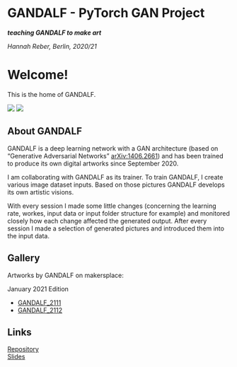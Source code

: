# GANDALF - PyTorch GAN Project

**_teaching GANDALF to make art_**

 _Hannah Reber, Berlin, 2020/21_


# Welcome!
This is the home of GANDALF.

![](https://github.com/hannahaih/Project_GANDALF/blob/main/gallery/gandalf2.gif)
![](https://github.com/hannahaih/Project_GANDALF/blob/main/gallery/gandalf1.gif)

## About GANDALF

GANDALF is a deep learning network with a GAN architecture (based on “Generative Adversarial Networks” [arXiv:1406.2661](https://papers.nips.cc/paper/5423-generative-adversarial-nets.pdf)) and has been trained to produce its own digital artworks since September 2020.

I am collaborating with GANDALF as its trainer. To train GANDALF, I create various image dataset inputs. Based on those pictures GANDALF develops its own artistic visions.

With every session I made some little changes (concerning the learning rate, workes, input data or input folder structure for example) and monitored closely how each change affected the generated output.
After every session I made a selection of generated pictures and introduced them into the input data.

## Gallery

Artworks by GANDALF on makersplace:

January 2021 Edition
- [GANDALF_2111](https://makersplace.com/hai/gandalf_2111-1-of-1-44402/)
- [GANDALF_2112](https://makersplace.com/hai/gandalf_2112-1-of-1-44669/)


## Links

[Repository](https://github.com/hannahaih/Project-GANDALF.git)  
[Slides](https://docs.google.com/presentation/d/1mHoXyQtSCE_kiChOERCEBBLBbHhAH3XoZRZxUVj2kP0/edit?usp=sharing)  



